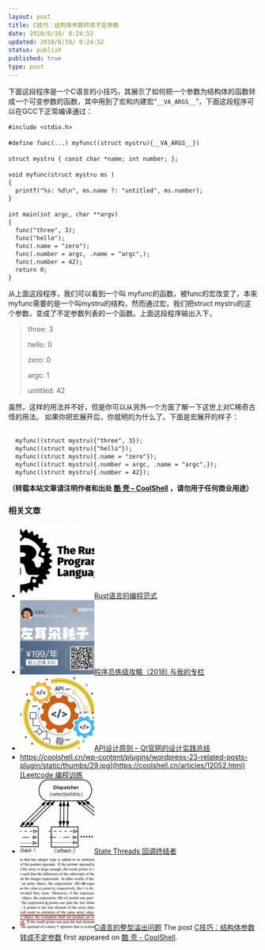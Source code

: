 ```yaml
---
layout: post
title: C技巧：结构体参数转成不定参数
date: 2010/8/10/ 0:24:52
updated: 2010/8/10/ 0:24:52
status: publish
published: true
type: post
---
```


下面这段程序是一个C语言的小技巧，其展示了如何把一个参数为结构体的函数转成一个可变参数的函数，其中用到了宏和内建宏“`__VA_ARGS__`”，下面这段程序可以在GCC下正常编译通过：



```
#include <stdio.h>

#define func(...) myfunc((struct mystru){__VA_ARGS__})

struct mystru { const char *name; int number; };

void myfunc(struct mystru ms )
{
  printf("%s: %d\n", ms.name ?: "untitled", ms.number);
}

int main(int argc, char **argv)
{
  func("three", 3);
  func("hello");
  func(.name = "zero");
  func(.number = argc, .name = "argc",);
  func(.number = 42);
  return 0;
}

```

从上面这段程序，我们可以看到一个叫 myfunc的函数，被func的宏改变了，本来myfunc需要的是一个叫mystru的结构，然而通过宏，我们把struct mystru的这个参数，变成了不定参数列表的一个函数。上面这段程序输出入下，




> three: 3  
> 
> hello: 0  
> 
> zero: 0  
> 
> argc: 1  
> 
> untitled: 42
> 
> 


虽然，这样的用法并不好，但是你可以从另外一个方面了解一下这世上对C稀奇古怪的用法。 如果你把宏展开后，你就明的为什么了。下面是宏展开的样子：



```

  myfunc((struct mystru){"three", 3});
  myfunc((struct mystru){"hello"});
  myfunc((struct mystru){.name = "zero"});
  myfunc((struct mystru){.number = argc, .name = "argc",});
  myfunc((struct mystru){.number = 42});

```



**（转载本站文章请注明作者和出处 [酷 壳 – CoolShell](https://coolshell.cn/) ，请勿用于任何商业用途）**



### 相关文章

* [![Rust语言的编程范式](../wp-content/uploads/2020/03/rust-social-wide-150x150.jpg)](https://coolshell.cn/articles/20845.html)[Rust语言的编程范式](https://coolshell.cn/articles/20845.html)
* [![程序员练级攻略（2018)  与我的专栏](../wp-content/uploads/2018/05/300x262-150x150.jpg)](https://coolshell.cn/articles/18360.html)[程序员练级攻略（2018) 与我的专栏](https://coolshell.cn/articles/18360.html)
* [![API设计原则 – Qt官网的设计实践总结](../wp-content/uploads/2017/07/api-design-300x278-2-150x150.jpg)](https://coolshell.cn/articles/18024.html)[API设计原则 – Qt官网的设计实践总结](https://coolshell.cn/articles/18024.html)
* [https://coolshell.cn/wp-content/plugins/wordpress-23-related-posts-plugin/static/thumbs/29.jpg](https://coolshell.cn/articles/12052.html)[Leetcode 编程训练](https://coolshell.cn/articles/12052.html)
* [![State Threads 回调终结者](../wp-content/uploads/2014/10/edsm-150x150.gif)](https://coolshell.cn/articles/12012.html)[State Threads 回调终结者](https://coolshell.cn/articles/12012.html)
* [![C语言的整型溢出问题](../wp-content/uploads/2014/04/c99-150x150.jpg)](https://coolshell.cn/articles/11466.html)[C语言的整型溢出问题](https://coolshell.cn/articles/11466.html)
The post [C技巧：结构体参数转成不定参数](https://coolshell.cn/articles/2801.html) first appeared on [酷 壳 - CoolShell](https://coolshell.cn).